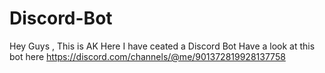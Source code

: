# Discord-Bot
Hey Guys ,
This is AK Here 
I have ceated a Discord Bot 
Have a look at this bot 
here
https://discord.com/channels/@me/901372819928137758
